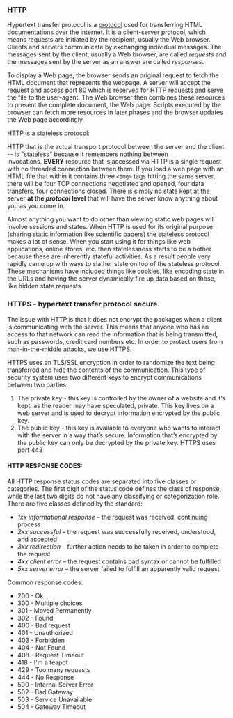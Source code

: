 ### HTTP 
Hypertext transfer protocol is a [protocol](https://developer.mozilla.org/en-US/docs/Glossary/Protocol) used for transferring HTML documentations over the internet. It is a client-server protocol, which means requests are initiated by the recipient, usually the Web browser. Clients and servers communicate by exchanging individual messages. The messages sent by the client, usually a Web browser, are called _requests_ and the messages sent by the server as an answer are called _responses_.

To display a Web page, the browser sends an original request to fetch the HTML document that represents the webpage. A server will accept the request and access port 80 which is reserved for HTTP requests and serve the file to the user-agent. The Web browser then combines these resources to present the complete document, the Web page. Scripts executed by the browser can fetch more resources in later phases and the browser updates the Web page accordingly.

HTTP is a stateless protocol:

HTTP that is the actual transport protocol between the server and the client -- is "stateless" because it remembers nothing between invocations. **EVERY** resource that is accessed via HTTP is a single request with no threaded connection between them. If you load a web page with an HTML file that within it contains three `<img>` tags hitting the same server, there will be four TCP connections negotiated and opened, four data transfers, four connections closed. There is simply no state kept at the server **at the _protocol_ level** that will have the server know anything about you as you come in.

Almost anything you want to do other than viewing static web pages will involve sessions and states. When HTTP is used for its original purpose (sharing static information like scientific papers) the stateless protocol makes a lot of sense. When you start using it for things like web applications, online stores, etc. then statelessness starts to be a bother because these are inherently stateful activities. As a result people very rapidly came up with ways to slather state on top of the stateless protocol. These mechanisms have included things like cookies, like encoding state in the URLs and having the server dynamically fire up data based on those, like hidden state requests

### HTTPS - hypertext transfer protocol secure. 

The issue with HTTP is that it does not encrypt the packages when a client is communicating with the server. This means that anyone who has an access to that network can read the information that is being transmitted, such as passwords, credit card numbers etc. In order to protect users from man-in-the-middle attacks, we use HTTPS. 

HTTPS uses an TLS/SSL encryption in order to randomize the text being transferred and hide the contents of the communication. This type of security system uses two different keys to encrypt communications between two parties:
1. The private key - this key is controlled by the owner of a website and it’s kept, as the reader may have speculated, private. This key lives on a web server and is used to decrypt information encrypted by the public key.
2. The public key - this key is available to everyone who wants to interact with the server in a way that’s secure. Information that’s encrypted by the public key can only be decrypted by the private key.
HTTPS uses port 443

#### HTTP RESPONSE CODES:

All HTTP response status codes are separated into five classes or categories. The first digit of the status code defines the class of response, while the last two digits do not have any classifying or categorization role. There are five classes defined by the standard:

- _1xx informational response_ – the request was received, continuing process
- _2xx successful_ – the request was successfully received, understood, and accepted
- _3xx redirection_ – further action needs to be taken in order to complete the request
- _4xx client error_ – the request contains bad syntax or cannot be fulfilled
- _5xx server error_ – the server failed to fulfill an apparently valid request

Common response codes:
- 200 - Ok
- 300 - Multiple choices
- 301 - Moved Permanently
- 302 - Found
- 400 - Bad request
- 401 - Unauthorized
- 403 - Forbidden
- 404 - Not Found
- 408 - Request Timeout
- 418 - I'm a teapot
- 429 - Too many requests
- 444 - No Response
- 500 - Internal Server Error
- 502 - Bad Gateway
- 503 - Service Unavailable
- 504 - Gateway Timeout

